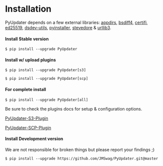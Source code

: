 # Installation
PyUpdater depends on a few external libraries:
[appdirs](https://pypi.python.org/pypi/appdirs/), [bsdiff4](https://github.com/ilanschnell/bsdiff4), [certifi](https://pypi.python.org/pypi/certifi), [ed25519](https://pypi.python.org/pypi/ed25519), [dsdev-utils](https://pypi.python.org/pypi/dsdev-utils), [pyinstaller](https://github.com/pyinstaller/pyinstaller), [stevedore](https://pypi.python.org/pypi/stevedore) & [urllib3](https://pypi.python.org/pypi/urllib3).

#### Install Stable version

    $ pip install --upgrade PyUpdater


#### Install w/ upload plugins

    $ pip install --upgrade PyUpdater[s3]

    $ pip install --upgrade PyUpdater[scp]


#### For complete install

    $ pip install --upgrade PyUpdater[all]


Be sure to check the plugins docs for setup & configuration options.

[PyUpdater-S3-Plugin](https://github.com/JMSwag/pyupdater-s3-plugin)

[PyUpdater-SCP-Plugin](https://github.com/JMSwag/pyupdater-scp-plugin)


#### Install Development version
We are not responsible for broken things but please report your findings ;)

    $ pip install --upgrade https://github.com/JMSwag/PyUpdater.git@master
